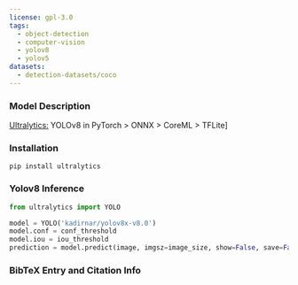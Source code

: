 ```yaml
---
license: gpl-3.0
tags:
  - object-detection
  - computer-vision
  - yolov8
  - yolov5
datasets:
  - detection-datasets/coco
---
```


### Model Description
[Ultralytics:](https://github.com/ultralytics/ultralytics/) YOLOv8 in PyTorch > ONNX > CoreML > TFLite]


### Installation
```
pip install ultralytics
```

### Yolov8 Inference
```python
from ultralytics import YOLO

model = YOLO('kadirnar/yolov8x-v8.0')
model.conf = conf_threshold
model.iou = iou_threshold
prediction = model.predict(image, imgsz=image_size, show=False, save=False)
```

### BibTeX Entry and Citation Info
 ```

```